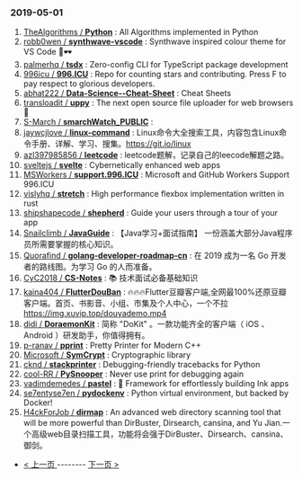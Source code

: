 ### 2019-05-01 
1. [TheAlgorithms / **Python**](https://github.com/TheAlgorithms/Python) : All Algorithms implemented in Python
1. [robb0wen / **synthwave-vscode**](https://github.com/robb0wen/synthwave-vscode) : Synthwave inspired colour theme for VS Code 🌅🕶
1. [palmerhq / **tsdx**](https://github.com/palmerhq/tsdx) : Zero-config CLI for TypeScript package development
1. [996icu / **996.ICU**](https://github.com/996icu/996.ICU) : Repo for counting stars and contributing. Press F to pay respect to glorious developers.
1. [abhat222 / **Data-Science--Cheat-Sheet**](https://github.com/abhat222/Data-Science--Cheat-Sheet) : Cheat Sheets
1. [transloadit / **uppy**](https://github.com/transloadit/uppy) : The next open source file uploader for web browsers 🐶
1. [S-March / **smarchWatch_PUBLIC**](https://github.com/S-March/smarchWatch_PUBLIC) : 
1. [jaywcjlove / **linux-command**](https://github.com/jaywcjlove/linux-command) : Linux命令大全搜索工具，内容包含Linux命令手册、详解、学习、搜集。https://git.io/linux
1. [azl397985856 / **leetcode**](https://github.com/azl397985856/leetcode) : leetcode题解，记录自己的leecode解题之路。
1. [sveltejs / **svelte**](https://github.com/sveltejs/svelte) : Cybernetically enhanced web apps
1. [MSWorkers / **support.996.ICU**](https://github.com/MSWorkers/support.996.ICU) : Microsoft and GitHub Workers Support 996.ICU
1. [vislyhq / **stretch**](https://github.com/vislyhq/stretch) : High performance flexbox implementation written in rust
1. [shipshapecode / **shepherd**](https://github.com/shipshapecode/shepherd) : Guide your users through a tour of your app
1. [Snailclimb / **JavaGuide**](https://github.com/Snailclimb/JavaGuide) : 【Java学习+面试指南】 一份涵盖大部分Java程序员所需要掌握的核心知识。
1. [Quorafind / **golang-developer-roadmap-cn**](https://github.com/Quorafind/golang-developer-roadmap-cn) : 在 2019 成为一名 Go 开发者的路线图。为学习 Go 的人而准备。
1. [CyC2018 / **CS-Notes**](https://github.com/CyC2018/CS-Notes) : 📚 技术面试必备基础知识
1. [kaina404 / **FlutterDouBan**](https://github.com/kaina404/FlutterDouBan) : 🔥🔥🔥Flutter豆瓣客户端,全网最100%还原豆瓣客户端。首页、书影音、小组、市集及个人中心，一个不拉 https://img.xuvip.top/douyademo.mp4
1. [didi / **DoraemonKit**](https://github.com/didi/DoraemonKit) : 简称 "DoKit" 。一款功能齐全的客户端（ iOS 、Android ）研发助手，你值得拥有。
1. [p-ranav / **pprint**](https://github.com/p-ranav/pprint) : Pretty Printer for Modern C++
1. [Microsoft / **SymCrypt**](https://github.com/Microsoft/SymCrypt) : Cryptographic library
1. [cknd / **stackprinter**](https://github.com/cknd/stackprinter) : Debugging-friendly tracebacks for Python
1. [cool-RR / **PySnooper**](https://github.com/cool-RR/PySnooper) : Never use print for debugging again
1. [vadimdemedes / **pastel**](https://github.com/vadimdemedes/pastel) : 🎨 Framework for effortlessly building Ink apps
1. [se7entyse7en / **pydockenv**](https://github.com/se7entyse7en/pydockenv) : Python virtual environment, but backed by Docker!
1. [H4ckForJob / **dirmap**](https://github.com/H4ckForJob/dirmap) : An advanced web directory scanning tool that will be more powerful than DirBuster, Dirsearch, cansina, and Yu Jian.一个高级web目录扫描工具，功能将会强于DirBuster、Dirsearch、cansina、御剑。 

- [ < 上一页 ](https://github.com/able8/github-trending-daily-record/blob/master/2019-04-30.md) -------- [ 下一页 > ](https://github.com/able8/github-trending-daily-record/blob/master/2019-05-02.md)